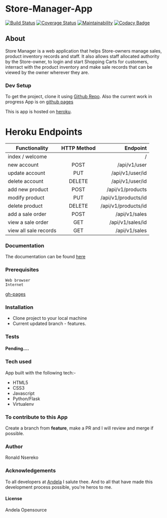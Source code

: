 # Store-Manager-App

[![Build Status](https://travis-ci.org/codjoero/Userprofile.svg?branch=develop)](https://travis-ci.org/codjoero/Userprofile)
[![Coverage Status](https://coveralls.io/repos/github/codjoero/Store-Manager-App/badge.svg?branch=develop)](https://coveralls.io/github/codjoero/Store-Manager-App?branch=develop)
[![Maintainability](https://api.codeclimate.com/v1/badges/1cc0ea9fdebf640c8169/maintainability)](https://codeclimate.com/github/codjoero/Store-Manager-App/maintainability)
[![Codacy Badge](https://api.codacy.com/project/badge/Grade/6cc05ba8faff4376bcbf48bd0645c1c2)](https://www.codacy.com/app/codjoero/Store-Manager-App?utm_source=github.com&amp;utm_medium=referral&amp;utm_content=codjoero/Store-Manager-App&amp;utm_campaign=Badge_Grade)

## About

Store Manager is a web application that helps Store-owners manage sales, product inventory records and staff.
It also allows staff allocated authority by the Store-owner, to login and start Shopping Carts for customers, interract with the product inventory and make sale records that can be viewed by the owner wherever they are.

### Dev Setup

To get the project, clone it using [Github Repo](https://github.com/codjoero/Store-Manager-App). Also the current work in progress App is on [github pages](https://codjoero.github.io/Store-Manager-App/)

This is app is hosted on [heroku](https://thecodestoremanager-api-heroku.herokuapp.com/).

# Heroku Endpoints

| Functionality | HTTP Method | Endpoint    | 
|---------------|:-----------:|------------:|
| index / welcome |     | / |
| new account | POST | /api/v1/user |
| update account | PUT | /api/v1/user/id |
| delete account | DELETE | /api/v1/user/id |
| add new product | POST | /api/v1/products |
| modify product | PUT | /api/v1/products/id |
| delete product | DELETE | /api/v1/products/id |
| add a sale order | POST | /api/v1/sales |
| view a sale order | GET | /api/v1/sales/id |
| view all sale records | GET | /api/v1/sales |

### Documentation

The documentation can be found [here](https://documenter.getpostman.com/view/5459960/RWgxvFDm)

### Prerequisites

    Web browser
    Internet

[gh-pages](https://codjoero.github.io/Store-Manager-App/)

### Installation

* Clone project to your local machine
* Current updated branch - features.

### Tests
#### Pending....

### Tech used 
App built with the following tech:-
   * HTML5 
   * CSS3
   * Javascript
   * Python/Flask
   * Virtualenv

### To contribute to this App
Create a branch from **feature**, make a PR and I will review and merge if possible.
### Author
Ronald Nsereko
### Acknowledgements
To all developers at [Andela](https://andela.com) I salute thee. And to all that have made this development process possible, you're heros to me.

#### License
Andela Opensource